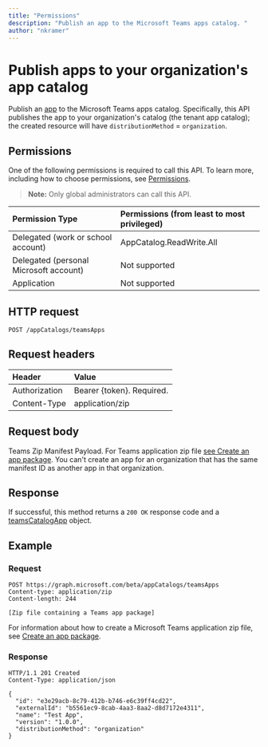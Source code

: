 ```yaml
---
title: "Permissions"
description: "Publish an app to the Microsoft Teams apps catalog. "author: "nkramer"
---
```


# Publish apps to your organization's app catalog



Publish an [app](../resources/teamsapp.md) to the Microsoft Teams apps catalog. 
Specifically, this API publishes the app to your organization's catalog (the tenant app catalog); 
the created resource will have `distributionMethod` = `organization`.

## Permissions

One of the following permissions is required to call this API. To learn more, including how to choose permissions, see [Permissions](https://developer.microsoft.com/graph/docs/concepts/permissions_reference).

>**Note:** Only global administrators can call this API. 

| Permission Type                        | Permissions (from least to most privileged)|
|:----------------------------------     |:-------------|
| Delegated (work or school account)     | AppCatalog.ReadWrite.All |
| Delegated (personal Microsoft account) | Not supported|
| Application                            | Not supported|

## HTTP request
<!-- { "blockType": "ignored" } -->
```http
POST /appCatalogs/teamsApps
```

## Request headers

| Header        | Value           |
|:--------------|:--------------  |
| Authorization | Bearer {token}. Required.  |
| Content-Type  | application/zip |

## Request body

Teams Zip Manifest Payload. 
For Teams application zip file [see Create an app package](https://docs.microsoft.com/en-us/microsoftteams/platform/concepts/apps/apps-package). 
You can't create an app for an organization that has the same manifest ID as another app in that organization.

## Response

If successful, this method returns a `200 OK` response code and a [teamsCatalogApp](../resources/teamsapp.md) object.

## Example

### Request

```http
POST https://graph.microsoft.com/beta/appCatalogs/teamsApps
Content-type: application/zip
Content-length: 244

[Zip file containing a Teams app package]
```

For information about how to create a Microsoft Teams application zip file, see [Create an app package](https://docs.microsoft.com/en-us/microsoftteams/platform/concepts/apps/apps-package). 

### Response

```
HTTP/1.1 201 Created
Content-Type: application/json

{
  "id": "e3e29acb-8c79-412b-b746-e6c39ff4cd22",
  "externalId": "b5561ec9-8cab-4aa3-8aa2-d8d7172e4311",
  "name": "Test App",
  "version": "1.0.0",
  "distributionMethod": "organization"
}
```

